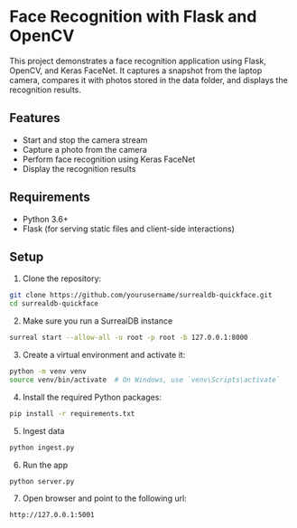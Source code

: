# Face Recognition with Flask and OpenCV

This project demonstrates a face recognition application using Flask, OpenCV, and Keras FaceNet. It captures a snapshot from the laptop camera, compares it with photos stored in the data folder, and displays the recognition results.

## Features

- Start and stop the camera stream
- Capture a photo from the camera
- Perform face recognition using Keras FaceNet
- Display the recognition results

## Requirements

- Python 3.6+
- Flask (for serving static files and client-side interactions)

## Setup

1. Clone the repository:

```bash
git clone https://github.com/yourusername/surrealdb-quickface.git
cd surrealdb-quickface
```

2. Make sure you run a SurrealDB instance

```bash
surreal start --allow-all -u root -p root -b 127.0.0.1:8000
```

3. Create a virtual environment and activate it:

```bash
python -m venv venv
source venv/bin/activate  # On Windows, use `venv\Scripts\activate`
```

4. Install the required Python packages:

```bash
pip install -r requirements.txt
```

5. Ingest data

```bash
python ingest.py
```

6. Run the app

```bash
python server.py
```

7. Open browser and point to the following url:

```bash
http://127.0.0.1:5001
```
